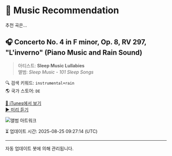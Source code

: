 
# 🎵 Music Recommendation

추천 곡은...

## 🎧 Concerto No. 4 in F minor, Op. 8, RV 297, "L'inverno" (Piano Music and Rain Sound)  
> 아티스트: **Sleep Music Lullabies**  
> 앨범: _Sleep Music - 101 Sleep Songs_  

🔍 검색 키워드: `instrumental+rain`  
🌎 국가 스토어: `DE`

[🔗 iTunes에서 보기](https://music.apple.com/de/album/concerto-no-4-in-f-minor-op-8-rv-297-linverno-piano/474724970?i=474725026&uo=4)  
[▶️ 미리 듣기](https://audio-ssl.itunes.apple.com/itunes-assets/AudioPreview221/v4/43/fa/41/43fa416f-9303-2172-2a34-28104e5e2bae/mzaf_18243028035497017303.plus.aac.p.m4a)

![앨범 아트워크](https://is1-ssl.mzstatic.com/image/thumb/Features125/v4/8f/d7/91/8fd791c9-49a1-3296-4ad9-a517633fd8de/dj.tbqhwref.jpg/100x100bb.jpg)

⏳ 업데이트 시간: 2025-08-25 09:27:14 (UTC)

---
자동 업데이트 봇에 의해 관리됩니다.
